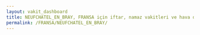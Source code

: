 ```yaml
---
layout: vakit_dashboard
title: NEUFCHATEL_EN_BRAY, FRANSA için iftar, namaz vakitleri ve hava durumu - ilçe/eyalet seç
permalink: /FRANSA/NEUFCHATEL_EN_BRAY/
---
```


<script type="text/javascript">
  var GLOBAL_COUNTRY = 'FRANSA';
  var GLOBAL_CITY = 'NEUFCHATEL_EN_BRAY';
  var GLOBAL_STATE = '';
  var lat = 72;
  var lon = 21;
</script>
